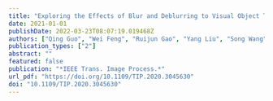 ```yaml
---
title: "Exploring the Effects of Blur and Deblurring to Visual Object Tracking (IEEE Trans. Image Process., 2021)"
date: 2021-01-01
publishDate: 2022-03-23T08:07:19.019468Z
authors: ["Qing Guo", "Wei Feng", "Ruijun Gao", "Yang Liu", "Song Wang"]
publication_types: ["2"]
abstract: ""
featured: false
publication: "*IEEE Trans. Image Process.*"
url_pdf: "https://doi.org/10.1109/TIP.2020.3045630"
doi: "10.1109/TIP.2020.3045630"
---
```


